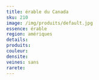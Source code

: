 ```yaml
---
title: érable du Canada 
sku: 210
image: /img/produits/default.jpg
essence: érable
region: amériques
details: 
produits:
couleur: 
densite: 
veines: sans
rarete: 
---
```

